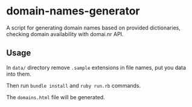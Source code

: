# domain-names-generator

A script for generating domain names based on provided dictionaries, checking domain availability with domai.nr API.

## Usage

In `data/` directory remove `.sample` extensions in file names, put you data into them.

Then run `bundle install` and `ruby run.rb` commands.

The `domains.html` file will be generated.
